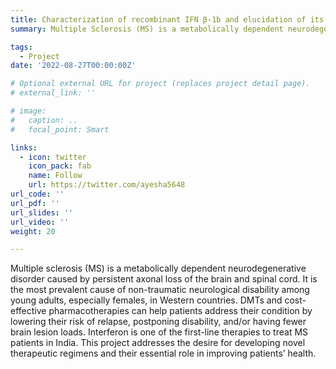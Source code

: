 ```yaml
---
title: Characterization of recombinant IFN β-1b and elucidation of its role as a therapy/regimen against Multiple Sclerosis
summary: Multiple Sclerosis (MS) is a metabolically dependent neurodegenerative disorder caused by persistent axonal loss of the brain and spinal cord. It is the most prevalent cause of non-traumatic neurological disability among young adults, especially females, in Western countries. DMTs and cost-effective pharmacotherapies can help patients address their condition by lowering their risk of relapse, postponing disability, and/or having fewer Magnetic resonance imaging (MRI) lesion loads. Interferon is one of the first-line therapies to treat MS patients in India. This project addresses the desire for developing novel therapeutic regimens and their essential role in improving patients’ health.

tags:
  - Project
date: '2022-08-27T00:00:00Z'

# Optional external URL for project (replaces project detail page).
# external_link: ''

# image:
#   caption: ..
#   focal_point: Smart

links:
  - icon: twitter
    icon_pack: fab
    name: Follow
    url: https://twitter.com/ayesha5648
url_code: ''
url_pdf: ''
url_slides: ''
url_video: ''
weight: 20

---
```


 Multiple sclerosis (MS) is a metabolically dependent neurodegenerative disorder caused by persistent axonal loss of the brain and spinal cord. It is the most prevalent cause of non-traumatic neurological disability among young adults, especially females, in Western countries. DMTs and cost-effective pharmacotherapies can help patients address their condition by lowering their risk of relapse, postponing disability, and/or having fewer brain lesion loads. Interferon is one of the first-line therapies to treat MS patients in India. This project addresses the desire for developing novel therapeutic regimens and their essential role in improving patients’ health.
